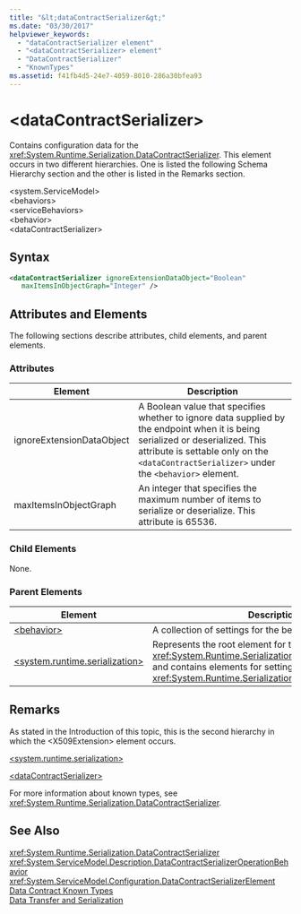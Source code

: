 ```yaml
---
title: "&lt;dataContractSerializer&gt;"
ms.date: "03/30/2017"
helpviewer_keywords: 
  - "dataContractSerializer element"
  - "<dataContractSerializer> element"
  - "DataContractSerializer"
  - "KnownTypes"
ms.assetid: f41fb4d5-24e7-4059-8010-286a30bfea93
---
```

# &lt;dataContractSerializer&gt;
Contains configuration data for the <xref:System.Runtime.Serialization.DataContractSerializer>. This element occurs in two different hierarchies. One is listed the following Schema Hierarchy section and the other is listed in the Remarks section.  
  
 \<system.ServiceModel>  
\<behaviors>  
\<serviceBehaviors>  
\<behavior>  
\<dataContractSerializer>  
  
## Syntax  
  
```xml  
<dataContractSerializer ignoreExtensionDataObject="Boolean"  
   maxItemsInObjectGraph="Integer" />  
```  
  
## Attributes and Elements  
 The following sections describe attributes, child elements, and parent elements.  
  
### Attributes  
  
|Element|Description|  
|-------------|-----------------|  
|ignoreExtensionDataObject|A Boolean value that specifies whether to ignore data supplied by the endpoint when it is being serialized or deserialized. This attribute is settable only on the `<dataContractSerializer>` under the `<behavior>` element.|  
|maxItemsInObjectGraph|An integer that specifies the maximum number of items to serialize or deserialize. This attribute is 65536.|  
  
### Child Elements  
 None.  
  
### Parent Elements  
  
|Element|Description|  
|-------------|-----------------|  
|[\<behavior>](../../../../../docs/framework/configure-apps/file-schema/wcf/behavior-of-servicebehaviors.md)|A collection of settings for the behavior of a service.|  
|[\<system.runtime.serialization>](../../../../../docs/framework/configure-apps/file-schema/wcf/system-runtime-serialization.md)|Represents the root element for the <xref:System.Runtime.Serialization> namespace section and contains elements for setting options of the <xref:System.Runtime.Serialization.DataContractSerializer>.|  
  
## Remarks  
 As stated in the Introduction of this topic, this is the second hierarchy in which the \<X509Extension> element occurs.  
  
 [\<system.runtime.serialization>](../../../../../docs/framework/configure-apps/file-schema/wcf/system-runtime-serialization.md)  
  
 [\<dataContractSerializer>](../../../../../docs/framework/configure-apps/file-schema/wcf/datacontractserializer-element.md)  
  
 For more information about known types, see <xref:System.Runtime.Serialization.DataContractSerializer>.  
  
## See Also  
 <xref:System.Runtime.Serialization.DataContractSerializer>  
 <xref:System.ServiceModel.Description.DataContractSerializerOperationBehavior>  
 <xref:System.ServiceModel.Configuration.DataContractSerializerElement>  
 [Data Contract Known Types](../../../../../docs/framework/wcf/feature-details/data-contract-known-types.md)  
 [Data Transfer and Serialization](../../../../../docs/framework/wcf/feature-details/data-transfer-and-serialization.md)
